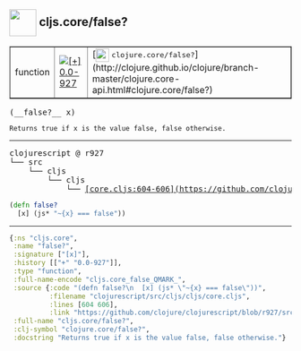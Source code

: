 ## <img width="48px" valign="middle" src="http://i.imgur.com/Hi20huC.png"> cljs.core/false?

 <table border="1">
<tr>
<td>function</td>
<td><a href="https://github.com/cljsinfo/api-refs/tree/0.0-927"><img valign="middle" alt="[+] 0.0-927" src="https://img.shields.io/badge/+-0.0--927-lightgrey.svg"></a> </td>
<td>
[<img height="24px" valign="middle" src="http://i.imgur.com/1GjPKvB.png"> <samp>clojure.core/false?</samp>](http://clojure.github.io/clojure/branch-master/clojure.core-api.html#clojure.core/false?)
</td>
</tr>
</table>

 <samp>
(__false?__ x)<br>
</samp>

```
Returns true if x is the value false, false otherwise.
```

---

 <pre>
clojurescript @ r927
└── src
    └── cljs
        └── cljs
            └── <ins>[core.cljs:604-606](https://github.com/clojure/clojurescript/blob/r927/src/cljs/cljs/core.cljs#L604-L606)</ins>
</pre>

```clj
(defn false?
  [x] (js* "~{x} === false"))
```


---

```clj
{:ns "cljs.core",
 :name "false?",
 :signature ["[x]"],
 :history [["+" "0.0-927"]],
 :type "function",
 :full-name-encode "cljs.core_false_QMARK_",
 :source {:code "(defn false?\n  [x] (js* \"~{x} === false\"))",
          :filename "clojurescript/src/cljs/cljs/core.cljs",
          :lines [604 606],
          :link "https://github.com/clojure/clojurescript/blob/r927/src/cljs/cljs/core.cljs#L604-L606"},
 :full-name "cljs.core/false?",
 :clj-symbol "clojure.core/false?",
 :docstring "Returns true if x is the value false, false otherwise."}

```
